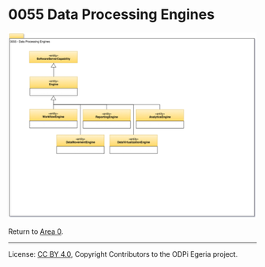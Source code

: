 <!-- SPDX-License-Identifier: CC-BY-4.0 -->
<!-- Copyright Contributors to the ODPi Egeria project. -->

# 0055 Data Processing Engines

![UML](0055-Data-Processing-Engines.png#pagewidth)

Return to [Area 0](Area-0-models.md).

----
License: [CC BY 4.0](https://creativecommons.org/licenses/by/4.0/),
Copyright Contributors to the ODPi Egeria project.